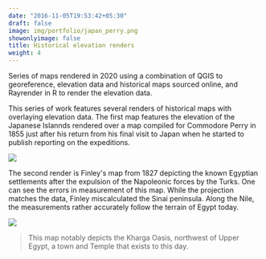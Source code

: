 ```yaml
---
date: "2016-11-05T19:53:42+05:30"
draft: false
image: img/portfolio/japan_perry.png
showonlyimage: false
title: Historical elevation renders
weight: 4
---
```


Series of maps rendered in 2020 using a combination of QGIS to georeference, elevation data and historical maps sourced online, and Rayrender in R to render the elevation data.
<!--more-->

This series of work features several renders of historical maps with overlaying elevation data. The first map features the elevation of the Japanese Islannds rendered over a map compiled for Commodore Perry in 1855 just after his return from his final visit to Japan when he started to publish reporting on the expeditions.

![](/img/portfolio/japan_perry_big.png)


The second render is Finley's map from 1827 depicting the known Egyptian settlements after the expulsion of the Napoleonic forces by the Turks. One can see the errors in measurement of this map. While the projection matches the data, Finley miscalculated the Sinai peninsula. Along the Nile, the measurements rather accurately follow the terrain of Egypt today.

![](/img/portfolio/egypt_rendered.jpg)

> This map notably depicts the Kharga Oasis, northwest of Upper Egypt, a town and Temple that exists to this day.


